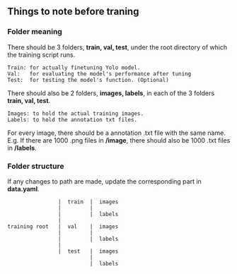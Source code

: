 Things to note before traning
-------------------------

### Folder meaning

There should be 3 folders, **train, val, test**, under the root directory of which the training script runs. <br/>

```
Train: for actually finetuning Yolo model.
Val:   for evaluating the model's performance after tuning
Test:  for testing the model's function. (Optional)
```

There should also be 2 folders, **images, labels**, in each of the 3 folders **train, val, test**. <br/>

```
Images: to hold the actual training images.
Labels: to hold the annotation txt files.
```

For every image, there should be a annotation .txt file with the same name. <br/>
E.g. If there are 1000 .png files in **/image**, there should also be 1000 .txt files in **/labels**. <br/>

### Folder structure

If any changes to path are made, update the corresponding part in **data.yaml**.

```
                |  train  |  images
                |         |
                |         |  labels
                |         
training root   |  val    |  images
                |         |
                |         |  labels         
                |
                |  test   |  images
                          |
                          |  labels
```
